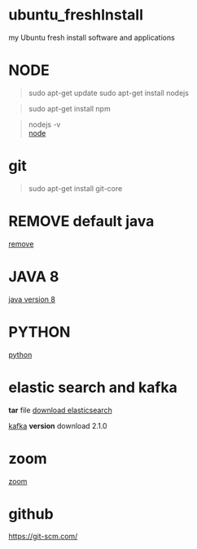 # ubuntu_freshInstall
my Ubuntu fresh install software and applications

# NODE
> sudo apt-get update
> sudo apt-get install nodejs

> sudo apt-get install npm

> nodejs -v  
[node](https://www.digitalocean.com/community/tutorials/how-to-install-node-js-on-ubuntu-16-04)

# git

> sudo apt-get install git-core

# REMOVE default java

[remove](https://askubuntu.com/questions/84483/how-to-completely-uninstall-java)

# JAVA 8

[java version 8](https://tecadmin.net/install-oracle-java-8-ubuntu-via-ppa/)

# PYTHON 

[python](https://www.digitalocean.com/community/tutorials/how-to-install-python-3-and-set-up-a-programming-environment-on-an-ubuntu-20-04-server)


# elastic search and kafka
**tar** file
[download elasticsearch](https://www.elastic.co/downloads/past-releases/elasticsearch-6-2-4)

[kafka](https://kafka.apache.org/downloads)
**version** download 2.1.0

# zoom

[zoom](https://zoom.us/download)

# github 
https://git-scm.com/
